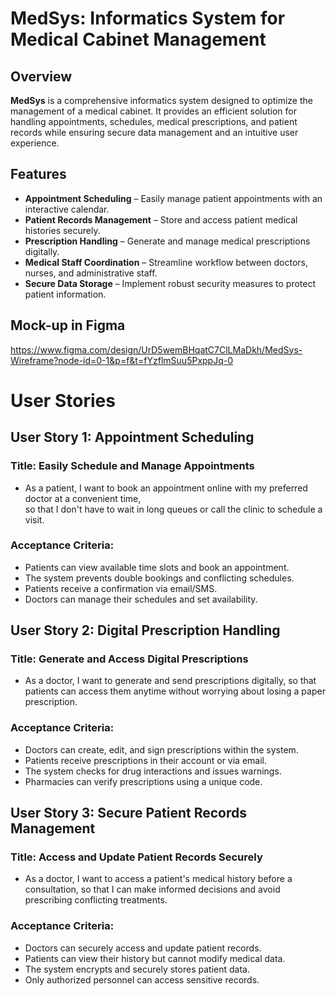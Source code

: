 # MedSys: Informatics System for Medical Cabinet Management

## Overview
**MedSys** is a comprehensive informatics system designed to optimize the management of a medical cabinet. It provides an efficient solution for handling appointments, schedules, medical prescriptions, and patient records while ensuring secure data management and an intuitive user experience.

## Features
- **Appointment Scheduling** – Easily manage patient appointments with an interactive calendar.
- **Patient Records Management** – Store and access patient medical histories securely.
- **Prescription Handling** – Generate and manage medical prescriptions digitally.
- **Medical Staff Coordination** – Streamline workflow between doctors, nurses, and administrative staff.
- **Secure Data Storage** – Implement robust security measures to protect patient information.

## Mock-up in Figma
https://www.figma.com/design/UrD5wemBHqatC7ClLMaDkh/MedSys-Wireframe?node-id=0-1&p=f&t=fYzflmSuu5PxppJq-0

# User Stories

## User Story 1: Appointment Scheduling  

### Title: Easily Schedule and Manage Appointments  

- As a patient, I want to book an appointment online with my preferred doctor at a convenient time,  
so that I don't have to wait in long queues or call the clinic to schedule a visit.  

### Acceptance Criteria:  
- Patients can view available time slots and book an appointment.  
- The system prevents double bookings and conflicting schedules.  
- Patients receive a confirmation via email/SMS.  
- Doctors can manage their schedules and set availability.

## User Story 2: Digital Prescription Handling

### Title: Generate and Access Digital Prescriptions

- As a doctor, I want to generate and send prescriptions digitally,
so that patients can access them anytime without worrying about losing a paper prescription.

### Acceptance Criteria:
  - Doctors can create, edit, and sign prescriptions within the system.
  - Patients receive prescriptions in their account or via email.
  - The system checks for drug interactions and issues warnings.
  - Pharmacies can verify prescriptions using a unique code.

## User Story 3: Secure Patient Records Management

### Title: Access and Update Patient Records Securely

- As a doctor, I want to access a patient's medical history before a consultation,
so that I can make informed decisions and avoid prescribing conflicting treatments.

### Acceptance Criteria:

  - Doctors can securely access and update patient records.
  - Patients can view their history but cannot modify medical data.
  - The system encrypts and securely stores patient data.
  - Only authorized personnel can access sensitive records.

